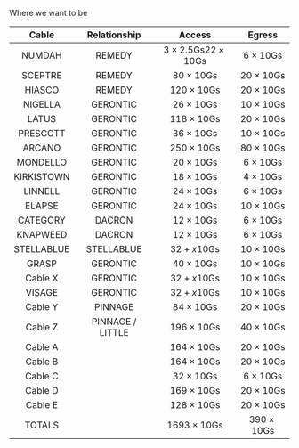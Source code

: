 Where we want to be

| Cable | Relationship | Access | Egress |
| :--: | :--: | :--: | :--: |
| NUMDAH | REMEDY | $3 \times 2.5 \mathrm{Gs} 22 \times 10 \mathrm{Gs}$ | $6 \times 10 \mathrm{Gs}$ |
| SCEPTRE | REMEDY | $80 \times 10 \mathrm{Gs}$ | $20 \times 10 \mathrm{Gs}$ |
| HIASCO | REMEDY | $120 \times 10 \mathrm{Gs}$ | $20 \times 10 \mathrm{Gs}$ |
| NIGELLA | GERONTIC | $26 \times 10 \mathrm{Gs}$ | $10 \times 10 \mathrm{Gs}$ |
| LATUS | GERONTIC | $118 \times 10 \mathrm{Gs}$ | $20 \times 10 \mathrm{Gs}$ |
| PRESCOTT | GERONTIC | $36 \times 10 \mathrm{Gs}$ | $10 \times 10 \mathrm{Gs}$ |
| ARCANO | GERONTIC | $250 \times 10 \mathrm{Gs}$ | $80 \times 10 \mathrm{Gs}$ |
| MONDELLO | GERONTIC | $20 \times 10 \mathrm{Gs}$ | $6 \times 10 \mathrm{Gs}$ |
| KIRKISTOWN | GERONTIC | $18 \times 10 \mathrm{Gs}$ | $4 \times 10 \mathrm{Gs}$ |
| LINNELL | GERONTIC | $24 \times 10 \mathrm{Gs}$ | $6 \times 10 \mathrm{Gs}$ |
| ELAPSE | GERONTIC | $24 \times 10 \mathrm{Gs}$ | $10 \times 10 \mathrm{Gs}$ |
| CATEGORY | DACRON | $12 \times 10 \mathrm{Gs}$ | $6 \times 10 \mathrm{Gs}$ |
| KNAPWEED | DACRON | $12 \times 10 \mathrm{Gs}$ | $6 \times 10 \mathrm{Gs}$ |
| STELLABLUE | STELLABLUE | $32+x 10 \mathrm{Gs}$ | $10 \times 10 \mathrm{Gs}$ |
| GRASP | GERONTIC | $40 \times 10 \mathrm{Gs}$ | $10 \times 10 \mathrm{Gs}$ |
| Cable X | GERONTIC | $32+x 10 \mathrm{Gs}$ | $10 \times 10 \mathrm{Gs}$ |
| VISAGE | GERONTIC | $32+x 10 \mathrm{Gs}$ | $10 \times 10 \mathrm{Gs}$ |
| Cable Y | PINNAGE | $84 \times 10 \mathrm{Gs}$ | $20 \times 10 \mathrm{Gs}$ |
| Cable Z | PINNAGE / LITTLE | $196 \times 10 \mathrm{Gs}$ | $40 \times 10 \mathrm{Gs}$ |
| Cable A |  | $164 \times 10 \mathrm{Gs}$ | $20 \times 10 \mathrm{Gs}$ |
| Cable B |  | $164 \times 10 \mathrm{Gs}$ | $20 \times 10 \mathrm{Gs}$ |
| Cable C |  | $32 \times 10 \mathrm{Gs}$ | $6 \times 10 \mathrm{Gs}$ |
| Cable D |  | $169 \times 10 \mathrm{Gs}$ | $20 \times 10 \mathrm{Gs}$ |
| Cable E |  | $128 \times 10 \mathrm{Gs}$ | $20 \times 10 \mathrm{Gs}$ |
| TOTALS |  | $1693 \times 10 \mathrm{Gs}$ | $390 \times 10 \mathrm{Gs}$ |
